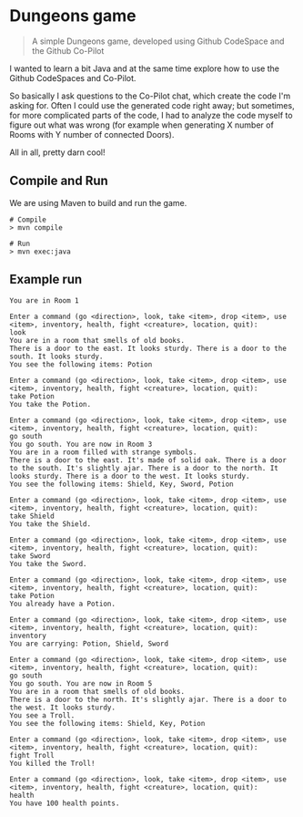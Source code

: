 # Dungeons game
> A simple Dungeons game, developed using Github CodeSpace and the Github Co-Pilot

I wanted to learn a bit Java and at the same time explore how to
use the Github CodeSpaces and Co-Pilot.

So basically I ask questions to the Co-Pilot chat, which create the
code I'm asking for. Often I could use the generated code right away;
but sometimes, for more complicated parts of the code, I had to analyze
the code myself to figure out what was wrong (for example when generating
X number of Rooms with Y number of connected Doors).

All in all, pretty darn cool!

## Compile and Run

We are using Maven to build and run the game.

```shell
# Compile
> mvn compile

# Run
> mvn exec:java
```

## Example run

```shell
You are in Room 1

Enter a command (go <direction>, look, take <item>, drop <item>, use <item>, inventory, health, fight <creature>, location, quit):
look
You are in a room that smells of old books.
There is a door to the east. It looks sturdy. There is a door to the south. It looks sturdy.
You see the following items: Potion

Enter a command (go <direction>, look, take <item>, drop <item>, use <item>, inventory, health, fight <creature>, location, quit):
take Potion
You take the Potion.

Enter a command (go <direction>, look, take <item>, drop <item>, use <item>, inventory, health, fight <creature>, location, quit):
go south
You go south. You are now in Room 3
You are in a room filled with strange symbols.
There is a door to the east. It's made of solid oak. There is a door to the south. It's slightly ajar. There is a door to the north. It looks sturdy. There is a door to the west. It looks sturdy.
You see the following items: Shield, Key, Sword, Potion

Enter a command (go <direction>, look, take <item>, drop <item>, use <item>, inventory, health, fight <creature>, location, quit):
take Shield
You take the Shield.

Enter a command (go <direction>, look, take <item>, drop <item>, use <item>, inventory, health, fight <creature>, location, quit):
take Sword
You take the Sword.

Enter a command (go <direction>, look, take <item>, drop <item>, use <item>, inventory, health, fight <creature>, location, quit):
take Potion
You already have a Potion.

Enter a command (go <direction>, look, take <item>, drop <item>, use <item>, inventory, health, fight <creature>, location, quit):
inventory
You are carrying: Potion, Shield, Sword

Enter a command (go <direction>, look, take <item>, drop <item>, use <item>, inventory, health, fight <creature>, location, quit):
go south
You go south. You are now in Room 5
You are in a room that smells of old books.
There is a door to the north. It's slightly ajar. There is a door to the west. It looks sturdy.
You see a Troll.
You see the following items: Shield, Key, Potion

Enter a command (go <direction>, look, take <item>, drop <item>, use <item>, inventory, health, fight <creature>, location, quit):
fight Troll
You killed the Troll!

Enter a command (go <direction>, look, take <item>, drop <item>, use <item>, inventory, health, fight <creature>, location, quit):
health
You have 100 health points.
```